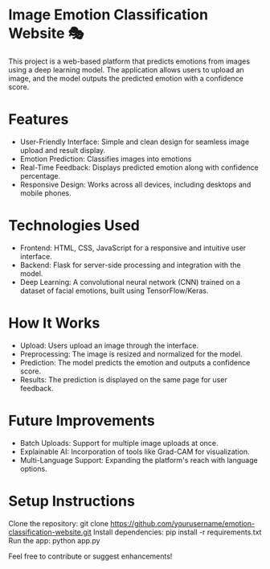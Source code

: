 # Image Emotion Classification Website 🎭
This project is a web-based platform that predicts emotions from images using a deep learning model. The application allows users to upload an image, and the model outputs the predicted emotion with a confidence score.

# Features

* User-Friendly Interface: Simple and clean design for seamless image upload and result display.
* Emotion Prediction: Classifies images into emotions
* Real-Time Feedback: Displays predicted emotion along with confidence percentage.
* Responsive Design: Works across all devices, including desktops and mobile phones.

# Technologies Used

* Frontend: HTML, CSS, JavaScript for a responsive and intuitive user interface.
* Backend: Flask for server-side processing and integration with the model.
* Deep Learning: A convolutional neural network (CNN) trained on a dataset of facial emotions, built using TensorFlow/Keras.

# How It Works

* Upload: Users upload an image through the interface.
* Preprocessing: The image is resized and normalized for the model.
* Prediction: The model predicts the emotion and outputs a confidence score.
* Results: The prediction is displayed on the same page for user feedback.
  
# Future Improvements

* Batch Uploads: Support for multiple image uploads at once.
* Explainable AI: Incorporation of tools like Grad-CAM for visualization.
* Multi-Language Support: Expanding the platform's reach with language options.
  
# Setup Instructions

Clone the repository:
git clone https://github.com/yourusername/emotion-classification-website.git
Install dependencies:
pip install -r requirements.txt
Run the app:
python app.py


Feel free to contribute or suggest enhancements!






